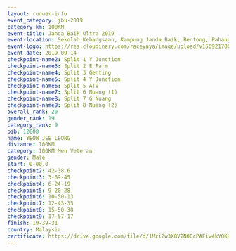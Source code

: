 ```yaml
---
layout: runner-info 
event_category: jbu-2019 
category_km: 100KM 
event-title: Janda Baik Ultra 2019 
event-location: Sekolah Kebangsaan, Kampung Janda Baik, Bentong, Pahang, Malaysia 
event-logo: https://res.cloudinary.com/raceyaya/image/upload/v1569217009/logo/janda-baik_vch1pc.jpg 
event-date: 2019-09-14 
checkpoint-name2: Split 1 Y Junction 
checkpoint-name3: Split 2 E Farm 
checkpoint-name4: Split 3 Genting 
checkpoint-name5: Split 4 Y Junction 
checkpoint-name6: Split 5 ATV 
checkpoint-name7: Split 6 Nuang (1) 
checkpoint-name8: Split 7 G Nuang 
checkpoint-name9: Split 8 Nuang (2) 
overall_rank: 20
gender_rank: 19
category_rank: 9
bib: 12008
name: YEOW JEE LEONG
distance: 100KM
category: 100KM Men Veteran
gender: Male
start: 0-00.0
checkpoint2: 42-38.6
checkpoint3: 3-09-45
checkpoint4: 6-24-19
checkpoint5: 9-20-28
checkpoint6: 10-50-13
checkpoint7: 12-43-35
checkpoint8: 15-50-38
checkpoint9: 17-57-17
finish: 19-39-31
country: Malaysia
certificate: https://drive.google.com/file/d/1MziZw3X8V2N0OcPAFiw4kY8KKwITrI5X/view?usp=sharing
---
```

